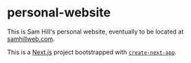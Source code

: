 # personal-website

This is Sam Hill's personal website, eventually to be located at [samhillweb.com](https://www.samhillweb.com).

This is a [Next.js](https://nextjs.org/) project bootstrapped with [`create-next-app`](https://github.com/vercel/next.js/tree/canary/packages/create-next-app).